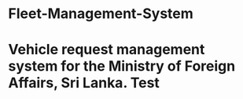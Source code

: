 # Fleet-Management-System
# Vehicle request management system for the Ministry of Foreign Affairs, Sri Lanka. Test
